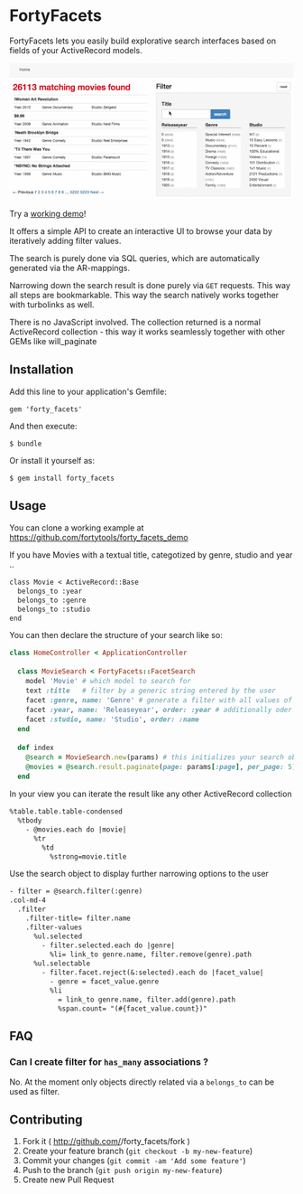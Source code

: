 # FortyFacets

FortyFacets lets you easily build explorative search interfaces based on fields of your ActiveRecord models.

![demo](demo.gif)

Try a [working demo](http://forty-facets-demo.herokuapp.com/ "Testinstallation on heroku")!

It offers a simple API to create an interactive UI to browse your data by iteratively adding
filter values.

The search is purely done via SQL queries, which are automatically generated via the AR-mappings.

Narrowing down the search result is done purely via `GET` requests. This way all steps are bookmarkable. This way the search natively works together with turbolinks as well.

There is no JavaScript involved. The collection returned is a normal ActiveRecord collection - this way it works seamlessly together with other GEMs like will_paginate

## Installation

Add this line to your application's Gemfile:

    gem 'forty_facets'

And then execute:

    $ bundle

Or install it yourself as:

    $ gem install forty_facets

## Usage

You can clone a working example at https://github.com/fortytools/forty_facets_demo

If you have Movies with a textual title, categotized by genre, studio and year ..

    class Movie < ActiveRecord::Base
      belongs_to :year
      belongs_to :genre
      belongs_to :studio
    end

You can then declare the structure of your search like so:

```ruby
class HomeController < ApplicationController

  class MovieSearch < FortyFacets::FacetSearch
    model 'Movie' # which model to search for
    text :title   # filter by a generic string entered by the user
    facet :genre, name: 'Genre' # generate a filter with all values of 'genre' occuring in the result
    facet :year, name: 'Releaseyear', order: :year # additionally oder values in the year field
    facet :studio, name: 'Studio', order: :name
  end

  def index
    @search = MovieSearch.new(params) # this initializes your search object from the request params
    @movies = @search.result.paginate(page: params[:page], per_page: 5) # optionally paginate through your results
  end
```

In your view you can iterate the result like any other ActiveRecord collection

```haml
%table.table.table-condensed
  %tbody
    - @movies.each do |movie|
      %tr
        %td
          %strong=movie.title
```

Use the search object to display further narrowing options to the user

```haml
- filter = @search.filter(:genre)
.col-md-4
  .filter
    .filter-title= filter.name
    .filter-values
      %ul.selected
        - filter.selected.each do |genre|
          %li= link_to genre.name, filter.remove(genre).path
      %ul.selectable
        - filter.facet.reject(&:selected).each do |facet_value|
          - genre = facet_value.genre
          %li
            = link_to genre.name, filter.add(genre).path
            %span.count= "(#{facet_value.count})"
```

## FAQ

### Can I create filter for `has_many` associations ?

No. At the moment only objects directly related via a `belongs_to` can be used as filter.

## Contributing

1. Fork it ( http://github.com/<my-github-username>/forty_facets/fork )
2. Create your feature branch (`git checkout -b my-new-feature`)
3. Commit your changes (`git commit -am 'Add some feature'`)
4. Push to the branch (`git push origin my-new-feature`)
5. Create new Pull Request
